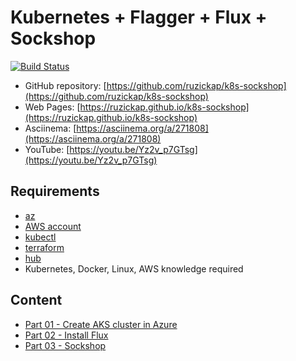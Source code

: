 # Kubernetes + Flagger + Flux + Sockshop

[![Build Status](https://github.com/ruzickap/k8s-sockshop/workflows/vuepress-build/badge.svg)](https://github.com/ruzickap/k8s-sockshop)

* GitHub repository: [https://github.com/ruzickap/k8s-sockshop](https://github.com/ruzickap/k8s-sockshop)
* Web Pages: [https://ruzickap.github.io/k8s-sockshop](https://ruzickap.github.io/k8s-sockshop)
* Asciinema: [https://asciinema.org/a/271808](https://asciinema.org/a/271808)
* YouTube: [https://youtu.be/Yz2v_p7GTsg](https://youtu.be/Yz2v_p7GTsg)

## Requirements

* [az](https://docs.microsoft.com/en-us/cli/azure/)
* [AWS account](https://aws.amazon.com/account/)
* [kubectl](https://kubernetes.io/docs/tasks/tools/install-kubectl/)
* [terraform](https://www.terraform.io/)
* [hub](https://hub.github.com/)
* Kubernetes, Docker, Linux, AWS knowledge required

## Content

* [Part 01 - Create AKS cluster in Azure](part-01/README.md)
* [Part 02 - Install Flux](part-02/README.md)
* [Part 03 - Sockshop](part-03/README.md)
